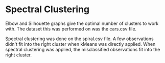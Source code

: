 # Spectral Clustering

Elbow and Silhouette graphs give the optimal number of clusters to work with. The dataset this was performed on was the cars.csv file. 

Spectral clustering was done on the spiral.csv file. A few observations didn't fit into the right cluster when kMeans was directly applied. When spectral clustering was applied, the misclassified observations fit into the right cluster.  